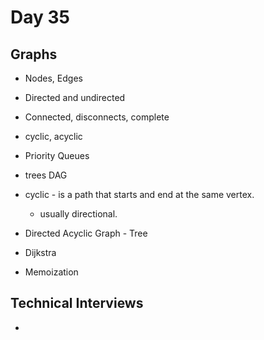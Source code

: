 # Day 35

## Graphs
- Nodes, Edges
- Directed and undirected
- Connected, disconnects, complete
- cyclic, acyclic

- Priority Queues
- trees DAG

- cyclic - is a path that starts and end at the same vertex. 
    - usually directional.

- Directed Acyclic Graph - Tree

- Dijkstra
- Memoization


## Technical Interviews
- 